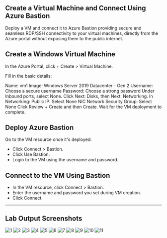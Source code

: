 ## Create a Virtual Machine and Connect Using Azure Bastion
Deploy a VM and connect it to Azure Bastion providing secure and seamless RDP/SSH connectivity to your virtual machines, 
directly from the Azure portal without exposing them to the public internet.


## Create a Windows Virtual Machine
In the Azure Portal, click + Create > Virtual Machine.

Fill in the basic details:

Name: vm1
Image: Windows Server 2019 Datacenter - Gen 2
Username: Choose a secure username
Password: Choose a strong password
Under Inbound ports, select None.
Click Next: Disks, then Next: Networking.
In Networking:
Public IP: Select None
NIC Network Security Group: Select None
Click Review + Create and then Create.
Wait for the VM deployment to complete.

## Deploy Azure Bastion
Go to the VM resource once it's deployed.

- Click Connect > Bastion.
- Click Use Bastion.
- Login to the VM using the username and password.

## Connect to the VM Using Bastion

- In the VM resource, click Connect > Bastion.
- Enter the username and password you set during VM creation.
- Click Connect.

---

## Lab Output Screenshots

![1](https://github.com/user-attachments/assets/36827e3a-b6f3-492e-9802-6608bce2bd17)
![2](https://github.com/user-attachments/assets/3ce9b11a-2809-4371-bd67-2b7aaa304d9a)
![3](https://github.com/user-attachments/assets/6b17c2b4-a3fa-4494-bb6c-54f5d19da901)
![4](https://github.com/user-attachments/assets/0eeb5db6-412a-4406-93c1-05405308e155)
![5](https://github.com/user-attachments/assets/8f2067b3-a4b8-410e-a26c-4e7be6396322)
![6](https://github.com/user-attachments/assets/6d8e89f4-448c-4da9-8783-abe476ecef82)
![7](https://github.com/user-attachments/assets/05bd96af-38ba-4c58-867e-add07b457859)
![8](https://github.com/user-attachments/assets/7765c40f-5ee7-4f09-b3c2-b45fcf9ebe95)
![9](https://github.com/user-attachments/assets/39deed43-9581-4a36-8519-6a9f61334a2b)
![10](https://github.com/user-attachments/assets/a3e74039-5312-4702-b468-f3fbf40cfb05)
![11](https://github.com/user-attachments/assets/ae0f9972-9cfe-4e52-94a3-797fd4321f7f)

